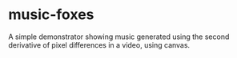 # music-foxes
A simple demonstrator showing music generated using the second derivative of pixel differences in a video, using canvas.
